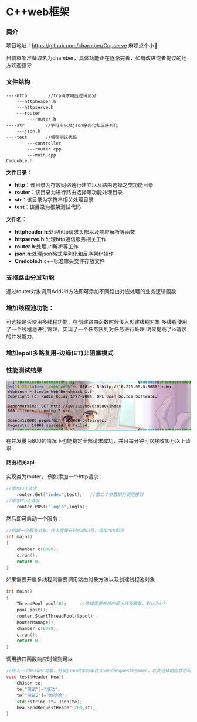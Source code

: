# C++web框架

### 简介

项目地址：https://github.com/charmber/Cppserve  麻烦点个小🌟

目前框架准备取名为chamber，具体功能正在逐渐完善，如有改进或者提议的地方欢迎指导

### 文件结构

```
----http        //tcp请求响应逻辑部分
	---httpheader.h
	---httpserve.h
	⌙--router
	    ---router.h
----str        //字符串以及json序列化和反序列化
	---json.h
----test       //框架测试代码
        ---controller
        ---router.cpp
        ---main.cpp
Cmdouble.h
```

**文件目录：**

- **http**：该目录为存放网络通行建立以及路由选择之类功能目录
- **router**：该目录为进行路由选择等功能处理目录
- **str**：该目录为字符串相关处理目录
- **test**：该目录为框架测试代码

**文件名：**

- **httpheader.h**:处理http请求头部以及响应解析等函数
- **httpserve.h**:处理http通信服务相关工作
- **router.h**:处理url解析等工作
- **json.h**:处理json格式序列化和反序列化操作
- **Cmdoble.h**:c++标准库头文件存放文件

### 支持路由分发功能

通过router对象调用AddUrl方法即可添加不同路由对应处理的业务逻辑函数

### 增加线程池功能：

可选择是否使用多线程功能，在创建路由函数时候传入创建线程对象
多线程使用了一个线程池进行管理，实现了一个任务队列对任务进行处理
明显提高了io请求的并发能力，

### 增加epoll多路复用-边缘(ET)非阻塞模式

### 性能测试结果

![](https://raw.githubusercontent.com/charmber/images/main/img.png)

在并发量为800的情况下也能稳定全部请求成功，并且每分钟可以接收10万以上请求

#### 路由相关api
实现类为router，
例如添加一个http请求：
```c++
//添加GET请求
    router.Get("index",test);   //第二个参数即为调用接口
//添加POST请求
    router.POST("login",login);
```

然后即可启动一个服务：
```c++
//创建一个服务对象，传入需要开启的端口号，调用run即可
int main()
{
    chamber c(8080);
    c.run();
    return 0;
}
```
如果需要开启多线程则需要调用路由对象方法以及创建线程池对象
```c++
int main()
{
    ThreadPool pool(8);     //选择需要开启的最大线程数量，默认为4个
    pool.init();
    router.StartThreadPool(&pool);
    RouterManage();
    chamber c(8080);
    c.run();
    return 0;
}
```

调用接口函数响应时候则可以
```c++
//传入一个Header对象，封装json成字符串传入SendRequestHeader，以及选择响应状态码即可
void test(Header hea){
    ChJson te;
    te["测试"]="成功";
    te["测试2"]="哈哈哈";
    std::string st= Json(te);
    hea.SendRequestHeader(200,st);
}
```